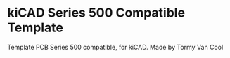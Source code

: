 # kiCAD Series 500 Compatible Template
Template PCB Series 500 compatible, for kiCAD.
Made by Tormy Van Cool
